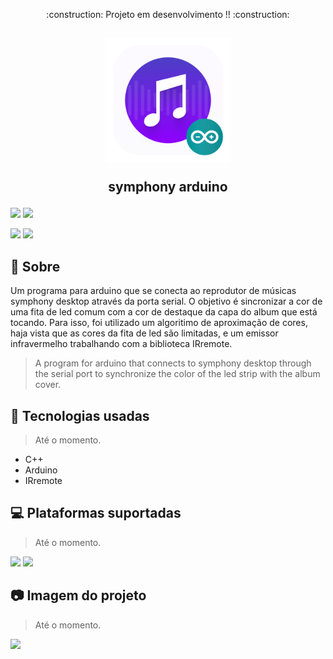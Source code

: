 <p align="center">:construction: Projeto em desenvolvimento !! :construction:</p>

<h2 align="center">
  <p><img width="200px" src="assets/logo.png"></p>
  symphony arduino
  <p></p>
</h2>

<p>
  <img src="https://img.shields.io/badge/c++-%2300599C.svg?style=for-the-badge&logo=c%2B%2B&logoColor=white">
  <img src="https://img.shields.io/badge/-Arduino-00979D?style=for-the-badge&logo=Arduino&logoColor=white">
  <p>
    <img src="https://img.shields.io/github/stars/josereia/symphony-arduino-plugin?color=yellow">
    <img src="https://img.shields.io/github/forks/josereia/symphony-arduino-plugin?color=important">
  </p>
</p>
  
## :scroll: Sobre
Um programa para arduino que se conecta ao reprodutor de músicas symphony desktop através da porta serial. O objetivo é sincronizar a cor de uma fita de led comum com a cor de destaque da capa do album que está tocando.
Para isso, foi utilizado um algoritimo de aproximação de cores, haja vista que as cores da fita de led são limitadas, e um emissor infravermelho trabalhando com a biblioteca IRremote.
> A program for arduino that connects to symphony desktop through the serial port to synchronize the color of the led strip with the album cover.

## 🧰 Tecnologias usadas
>Até o momento.
- C++
- Arduino
- IRremote

## :computer: Plataformas suportadas
>Até o momento.
<p>
  <img src="https://img.shields.io/badge/Linux-FCC624?style=for-the-badge&logo=linux&logoColor=black" />
  <img src="https://img.shields.io/badge/-Arduino-00979D?style=for-the-badge&logo=Arduino&logoColor=white"/>
</p>

## 📷 Imagem do projeto
>Até o momento.
  <img src="assets/screenshot.png">
  
